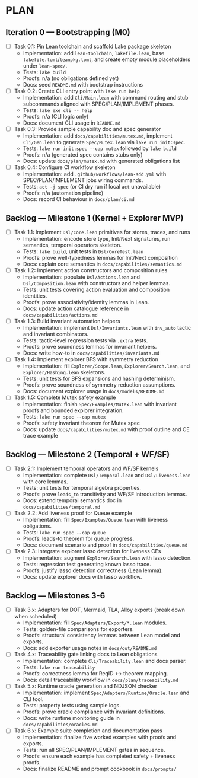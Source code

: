 # PLAN

## Iteration 0 — Bootstrapping (M0)
- [ ] Task 0.1: Pin Lean toolchain and scaffold Lake package skeleton
  - Implementation: add `lean-toolchain`, `lakefile.lean`, base `lakefile.toml`/`leanpkg.toml`, and create empty module placeholders under `lean-spec/`.
  - Tests: `lake build`
  - Proofs: n/a (no obligations defined yet)
  - Docs: seed `README.md` with bootstrap instructions
- [ ] Task 0.2: Create CLI entry point with `lake run help`
  - Implementation: add `Cli/Main.lean` with command routing and stub subcommands aligned with SPEC/PLAN/IMPLEMENT phases.
  - Tests: `lake exe cli -- help`
  - Proofs: n/a (CLI logic only)
  - Docs: document CLI usage in `README.md`
- [ ] Task 0.3: Provide sample capability doc and spec generator
  - Implementation: add `docs/capabilities/mutex.md`, implement `Cli/Gen.lean` to generate `Spec/Mutex.lean` via `lake run init:spec`.
  - Tests: `lake run init:spec --cap mutex` followed by `lake build`
  - Proofs: n/a (generated spec contains stubs only)
  - Docs: update `docs/plan/mutex.md` with generated obligations list
- [ ] Task 0.4: Configure CI workflow skeleton
  - Implementation: add `.github/workflows/lean-sdd.yml` with SPEC/PLAN/IMPLEMENT jobs wiring commands.
  - Tests: `act -j spec` (or CI dry run if local `act` unavailable)
  - Proofs: n/a (automation pipeline)
  - Docs: record CI behaviour in `docs/plan/ci.md`

## Backlog — Milestone 1 (Kernel + Explorer MVP)
- [ ] Task 1.1: Implement `Dsl/Core.lean` primitives for stores, traces, and runs
  - Implementation: encode store type, Init/Next signatures, run semantics, temporal operators skeleton.
  - Tests: `lake build`, unit tests in `Dsl/CoreTest.lean`
  - Proofs: prove well-typedness lemmas for Init/Next composition
  - Docs: explain core semantics in `docs/capabilities/semantics.md`
- [ ] Task 1.2: Implement action constructors and composition rules
  - Implementation: populate `Dsl/Actions.lean` and `Dsl/Composition.lean` with constructors and helper lemmas.
  - Tests: unit tests covering action evaluation and composition identities.
  - Proofs: prove associativity/identity lemmas in Lean.
  - Docs: update action catalogue reference in `docs/capabilities/actions.md`
- [ ] Task 1.3: Build invariant automation helpers
  - Implementation: implement `Dsl/Invariants.lean` with `inv_auto` tactic and invariant combinators.
  - Tests: tactic-level regression tests via `.extra` tests.
  - Proofs: prove soundness lemmas for invariant helpers.
  - Docs: write how-to in `docs/capabilities/invariants.md`
- [ ] Task 1.4: Implement explorer BFS with symmetry reduction
  - Implementation: fill `Explorer/Scope.lean`, `Explorer/Search.lean`, and `Explorer/Hashing.lean` skeletons.
  - Tests: unit tests for BFS expansions and hashing determinism.
  - Proofs: prove soundness of symmetry reduction assumptions.
  - Docs: document explorer usage in `docs/models/README.md`
- [ ] Task 1.5: Complete Mutex safety example
  - Implementation: finish `Spec/Examples/Mutex.lean` with invariant proofs and bounded explorer integration.
  - Tests: `lake run spec --cap mutex`
  - Proofs: safety invariant theorem for Mutex spec
  - Docs: update `docs/capabilities/mutex.md` with proof outline and CE trace example

## Backlog — Milestone 2 (Temporal + WF/SF)
- [ ] Task 2.1: Implement temporal operators and WF/SF kernels
  - Implementation: complete `Dsl/Temporal.lean` and `Dsl/Liveness.lean` with core lemmas.
  - Tests: unit tests for temporal algebra properties.
  - Proofs: prove `leads_to` transitivity and WF/SF introduction lemmas.
  - Docs: extend temporal semantics doc in `docs/capabilities/temporal.md`
- [ ] Task 2.2: Add liveness proof for Queue example
  - Implementation: fill `Spec/Examples/Queue.lean` with liveness obligations.
  - Tests: `lake run spec --cap queue`
  - Proofs: leads-to theorem for queue progress.
  - Docs: document scenario and proof in `docs/capabilities/queue.md`
- [ ] Task 2.3: Integrate explorer lasso detection for liveness CEs
  - Implementation: augment `Explorer/Search.lean` with lasso detection.
  - Tests: regression test generating known lasso trace.
  - Proofs: justify lasso detection correctness (Lean lemma).
  - Docs: update explorer docs with lasso workflow.

## Backlog — Milestones 3-6
- [ ] Task 3.x: Adapters for DOT, Mermaid, TLA, Alloy exports (break down when scheduled)
  - Implementation: fill `Spec/Adapters/Export/*.lean` modules.
  - Tests: golden-file comparisons for exporters.
  - Proofs: structural consistency lemmas between Lean model and exports.
  - Docs: add exporter usage notes in `docs/out/README.md`
- [ ] Task 4.x: Traceability gate linking docs to Lean obligations
  - Implementation: complete `Cli/Traceability.lean` and docs parser.
  - Tests: `lake run traceability`
  - Proofs: correctness lemma for ReqID ↔ theorem mapping.
  - Docs: detail traceability workflow in `docs/plan/traceability.md`
- [ ] Task 5.x: Runtime oracle generation and NDJSON checker
  - Implementation: implement `Spec/Adapters/Runtime/Oracle.lean` and CLI tool.
  - Tests: property tests using sample logs.
  - Proofs: prove oracle compliance with invariant definitions.
  - Docs: write runtime monitoring guide in `docs/capabilities/oracles.md`
- [ ] Task 6.x: Example suite completion and documentation pass
  - Implementation: finalize five worked examples with proofs and exports.
  - Tests: run all SPEC/PLAN/IMPLEMENT gates in sequence.
  - Proofs: ensure each example has completed safety + liveness proofs.
  - Docs: finalize README and prompt cookbook in `docs/prompts/`

